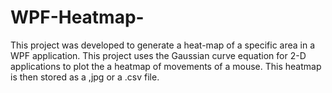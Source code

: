# WPF-Heatmap-
This project was developed to generate a heat-map of a specific area in a WPF application.
This project uses the Gaussian curve equation for 2-D applications to plot the a heatmap of movements of a mouse.
This heatmap is then stored as a ,jpg or a .csv file.
